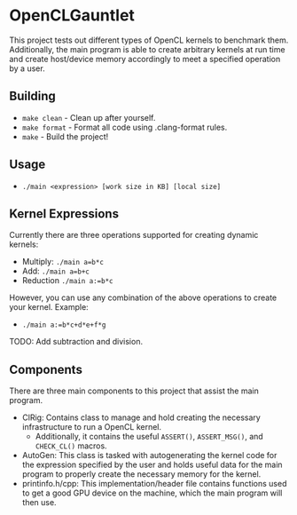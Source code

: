 # OpenCLGauntlet

This project tests out different types of OpenCL kernels to benchmark them. Additionally, the main program
is able to create arbitrary kernels at run time and create host/device memory accordingly to meet a 
specified operation by a user. 

## Building

- `make clean` - Clean up after yourself.
- `make format` - Format all code using .clang-format rules.
- `make` - Build the project!

## Usage

- `./main <expression> [work size in KB] [local size]`

## Kernel Expressions

Currently there are three operations supported for creating dynamic kernels:

- Multiply: `./main a=b*c`
- Add: `./main a=b+c`
- Reduction `./main a:=b*c`

However, you can use any combination of the above operations to create your kernel. Example:

- `./main a:=b*c+d*e+f*g`

TODO: Add subtraction and division.

## Components

There are three main components to this project that assist the main program.

- ClRig: Contains class to manage and hold creating the necessary infrastructure to run a OpenCL kernel.
    - Additionally, it contains the useful `ASSERT()`, `ASSERT_MSG()`, and `CHECK_CL()` macros.
- AutoGen: This class is tasked with autogenerating the kernel code for the expression specified by the user and holds useful data for the main program to properly create the necessary memory for the kernel.
- printinfo.h/cpp: This implementation/header file contains functions used to get a good GPU device on the machine, which the main program will then use.
